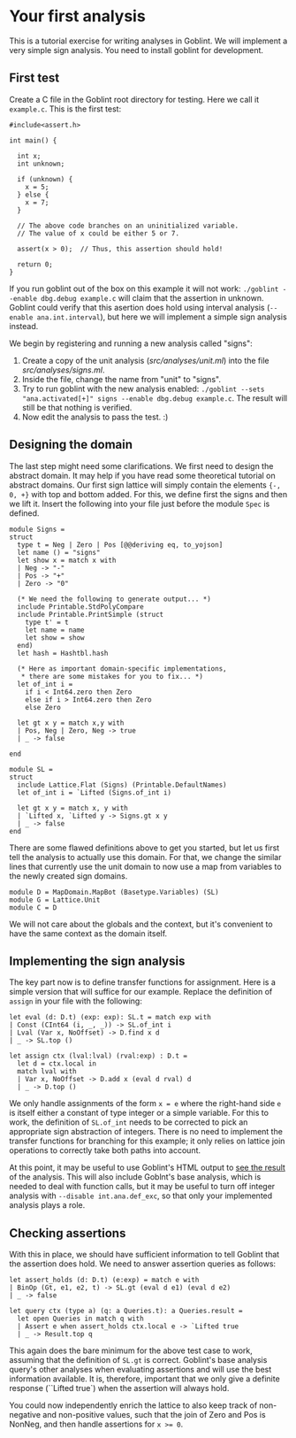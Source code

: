 # Your first analysis

This is a tutorial exercise for writing analyses in Goblint.
We will implement a very simple sign analysis.
You need to install goblint for development.

## First test

Create a C file in the Goblint root directory for testing.
Here we call it `example.c`. This is the first test:


```
#include<assert.h>

int main() {

  int x;
  int unknown;

  if (unknown) {
    x = 5;
  } else {
    x = 7;
  }

  // The above code branches on an uninitialized variable.
  // The value of x could be either 5 or 7.

  assert(x > 0);  // Thus, this assertion should hold!

  return 0;
}
```

If you run goblint out of the box on this example it will not work: `./goblint --enable dbg.debug example.c` will claim that the assertion in unknown.
Goblint could verify that this asertion does hold using interval analysis (`--enable ana.int.interval`), but here we will implement a simple sign analysis instead.

We begin by registering and running a new analysis called "signs":

1. Create a copy of the unit analysis (*src/analyses/unit.ml*) into the file *src/analyses/signs.ml*.
2. Inside the file, change the name from "unit" to "signs".
3. Try to run goblint with the new analysis enabled: `./goblint --sets "ana.activated[+]" signs --enable dbg.debug example.c`. The result will still be that nothing is verified.
4. Now edit the analysis to pass the test. :)


## Designing the domain

The last step might need some clarifications. We first need to design the abstract domain. It may help if you have read some theoretical tutorial on abstract domains. Our first sign lattice will simply contain the elements `{-, 0, +}` with top and bottom added. For this, we define first the signs and then we lift it. Insert the following into your file just before the module `Spec` is defined.

```
module Signs =
struct
  type t = Neg | Zero | Pos [@@deriving eq, to_yojson]
  let name () = "signs"
  let show x = match x with
  | Neg -> "-"
  | Pos -> "+"
  | Zero -> "0"

  (* We need the following to generate output... *)
  include Printable.StdPolyCompare
  include Printable.PrintSimple (struct
    type t' = t
    let name = name
    let show = show
  end)
  let hash = Hashtbl.hash

  (* Here as important domain-specific implementations,
   * there are some mistakes for you to fix... *)
  let of_int i =
    if i < Int64.zero then Zero
    else if i > Int64.zero then Zero
    else Zero

  let gt x y = match x,y with
  | Pos, Neg | Zero, Neg -> true
  | _ -> false

end

module SL =
struct
  include Lattice.Flat (Signs) (Printable.DefaultNames)
  let of_int i = `Lifted (Signs.of_int i)

  let gt x y = match x, y with
  | `Lifted x, `Lifted y -> Signs.gt x y
  | _ -> false
end
```

There are some flawed definitions above to get you started, but let us first tell the analysis to actually use this domain.
For that, we change the similar lines that currently use the unit domain to now use a map from variables to the newly created sign domains.

```
module D = MapDomain.MapBot (Basetype.Variables) (SL)
module G = Lattice.Unit
module C = D
```

We will not care about the globals and the context, but it's convenient to have the same context as the domain itself.


## Implementing the sign analysis

The key part now is to define transfer functions for assignment. Here is a simple version that will suffice for our example. Replace the definition of `assign` in your file with the following:

```
let eval (d: D.t) (exp: exp): SL.t = match exp with
| Const (CInt64 (i, _, _)) -> SL.of_int i
| Lval (Var x, NoOffset) -> D.find x d
| _ -> SL.top ()

let assign ctx (lval:lval) (rval:exp) : D.t =
  let d = ctx.local in
  match lval with
  | Var x, NoOffset -> D.add x (eval d rval) d
  | _ -> D.top ()
```

We only handle assignments of the form `x = e` where the right-hand side `e` is itself either a constant of type integer or a simple variable. For this to work, the definition of `SL.of_int` needs to be corrected to pick an appropriate sign abstraction of integers. There is no need to implement the transfer functions for branching for this example; it only relies on lattice join operations to correctly take both paths into account.

At this point, it may be useful to use Goblint's HTML output to [see the result](../user-guide/inspecting.md) of the analysis. This will also include Goblnt's base analysis, which is needed to deal with function calls, but it may be useful to turn off integer analysis with `--disable int.ana.def_exc`, so that only your implemented analysis plays a role.

## Checking assertions

With this in place, we should have sufficient information to tell Goblint that the assertion does hold. We need to answer assertion queries as follows:

```
let assert_holds (d: D.t) (e:exp) = match e with
| BinOp (Gt, e1, e2, t) -> SL.gt (eval d e1) (eval d e2)
| _ -> false

let query ctx (type a) (q: a Queries.t): a Queries.result =
  let open Queries in match q with
  | Assert e when assert_holds ctx.local e -> `Lifted true
  | _ -> Result.top q
```

This again does the bare minimum for the above test case to work, assuming that the definition of `SL.gt` is correct. Goblint's base analysis query's other analyses when evaluating assertions and will use the best information available. It is, therefore, important that we only give a definite response (``Lifted true`) when the assertion will always hold.

You could now independently enrich the lattice to also keep track of non-negative and non-positive values, such that the join of Zero and Pos is NonNeg, and then handle assertions for `x >= 0`.